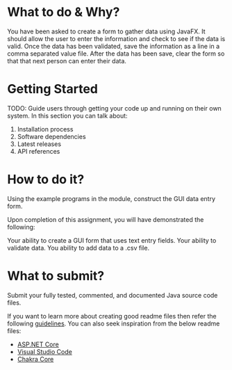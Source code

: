 # What to do & Why?
You have been asked to create a form to gather data using JavaFX.  It should allow the user to enter the information and check to see if the data is valid.  Once the data has been validated, save the information as a line in a comma separated value file. After the data has been save, clear the form so that that next person can enter their data.
# Getting Started
TODO: Guide users through getting your code up and running on their own system. In this section you can talk about:
1.	Installation process
2.	Software dependencies
3.	Latest releases
4.	API references

# How to do it?
Using the example programs in the module, construct the GUI data entry form.

Upon completion of this assignment, you will have demonstrated the following:

Your ability to create a GUI form that uses text entry fields.
Your ability to validate data.
You ability to add data to a .csv file.

# What to submit?
Submit your fully tested, commented, and documented Java source code files.

If you want to learn more about creating good readme files then refer the following [guidelines](https://docs.microsoft.com/en-us/azure/devops/repos/git/create-a-readme?view=azure-devops). You can also seek inspiration from the below readme files:
- [ASP.NET Core](https://github.com/aspnet/Home)
- [Visual Studio Code](https://github.com/Microsoft/vscode)
- [Chakra Core](https://github.com/Microsoft/ChakraCore)

